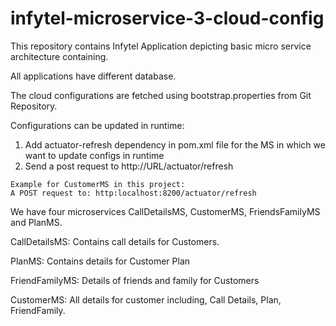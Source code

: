 # infytel-microservice-3-cloud-config

This repository contains Infytel Application depicting basic micro service architecture containing.

All applications have different database.

The cloud configurations are fetched using bootstrap.properties from Git Repository.

Configurations can be updated in runtime:
  1. Add actuator-refresh dependency in pom.xml file for the MS in which we want to update configs in runtime
  2. Send a post request to http://URL/actuator/refresh
    
    Example for CustomerMS in this project:
    A POST request to: http:localhost:8200/actuator/refresh

We have four microservices CallDetailsMS, CustomerMS, FriendsFamilyMS and PlanMS.

CallDetailsMS: Contains call details for Customers.

PlanMS: Contains details for Customer Plan

FriendFamilyMS: Details of friends and family for Customers

CustomerMS: All details for customer including, Call Details, Plan, FriendFamily.
